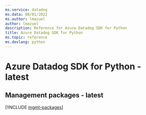 ```yaml
---
ms.service: datadog
ms.data: 08/01/2022
ms.author: lmazuel
author: lmazuel
description: Reference for Azure Datadog SDK for Python
title: Azure Datadog SDK for Python
ms.topic: reference
ms.devlang: python
---
```

# Azure Datadog SDK for Python - latest

## Management packages - latest
[!INCLUDE [mgmt-packages](datadog-mgmt-index.md)]
